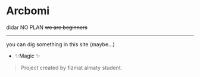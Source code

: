 # Arcbomi
didar
NO PLAN
~~we are beginners~~
***
you can dig something in this site (maybe...)

- ✨Magic ✨

> Project created by fizmat almaty student.




